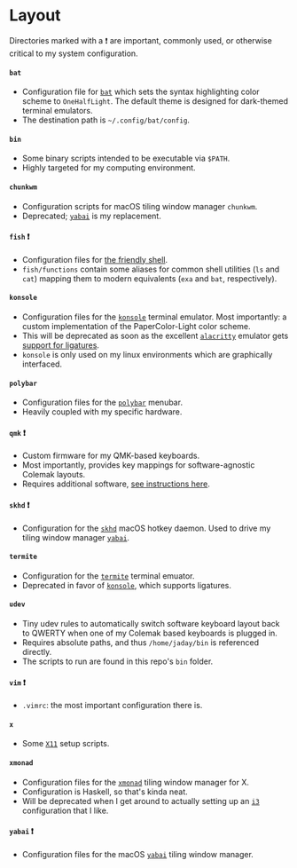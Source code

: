 # Layout

Directories marked with a ❗ are important, commonly used, or otherwise critical to my system configuration.

#### `bat`
* Configuration file for [`bat`](https://github.com/sharkdp/bat) which sets the syntax highlighting color scheme to `OneHalfLight`. The default theme is designed for dark-themed terminal emulators.
* The destination path is `~/.config/bat/config`.

#### `bin`

* Some binary scripts intended to be executable via `$PATH`.
* Highly targeted for my computing environment.

#### `chunkwm`

* Configuration scripts for macOS tiling window manager `chunkwm`.
* Deprecated; [`yabai`](https://github.com/koekeishiya/yabai) is my replacement.

#### `fish` ❗

*  Configuration files for [the friendly shell](https://fishshell.com/).
* `fish/functions` contain some aliases for common shell utilities (`ls` and `cat`) mapping them to modern equivalents (`exa` and `bat`, respectively).

#### `konsole`

* Configuration files for the [`konsole`](https://konsole.kde.org/) terminal emulator. Most importantly: a custom implementation of the PaperColor-Light color scheme.
* This will be deprecated as soon as the excellent [`alacritty`](https://github.com/alacritty/alacritty/) emulator gets [support for ligatures](https://github.com/alacritty/alacritty/issues/50).
* `konsole` is only used on my linux environments which are graphically interfaced.

#### `polybar`

* Configuration files for the [`polybar`](https://github.com/polybar/polybar) menubar.
* Heavily coupled with my specific hardware.

#### `qmk` ❗

* Custom firmware for my QMK-based keyboards.
* Most importantly, provides key mappings for software-agnostic Colemak layouts.
* Requires additional software, [see instructions here](https://docs.qmk.fm/#/newbs_flashing).

#### `skhd` ❗

* Configuration for the [`skhd`](https://github.com/koekeishiya/skhd) macOS hotkey daemon. Used to drive my tiling window manager [`yabai`](https://github.com/koekeishiya/yabai).

#### `termite`

* Configuration for the [`termite`](https://github.com/thestinger/termite) terminal emuator.
* Deprecated in favor of [`konsole`](https://konsole.kde.org/), which supports ligatures.

#### `udev`

* Tiny udev rules to automatically switch software keyboard layout back to QWERTY when one of my Colemak based keyboards is plugged in.
* Requires absolute paths, and thus `/home/jaday/bin` is referenced directly.
* The scripts to run are found in this repo's `bin` folder.

#### `vim` ❗

* `.vimrc`: the most important configuration there is.

#### `x`

* Some [`X11`](https://en.wikipedia.org/wiki/X_Window_System) setup scripts.

#### `xmonad`

* Configuration files for the [`xmonad`](https://xmonad.org/) tiling window manager for X.
* Configuration is Haskell, so that's kinda neat.
* Will be deprecated when I get around to actually setting up an [`i3`](https://i3wm.org/) configuration that I like.

#### `yabai` ❗

* Configuration files for the macOS [`yabai`](https://github.com/koekeishiya/yabai) tiling window manager.
